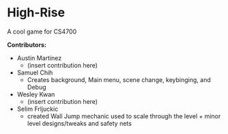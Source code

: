 # High-Rise
A cool game for CS4700

**Contributors:**

- Austin Martinez 
  - (insert contribution here)
- Samuel Chih 
  - Creates background, Main menu, scene change, keybinging, and Debug
- Wesley Kwan 
  - (insert contribution here)
- Selim Frljuckic
  - created Wall Jump mechanic used to scale through the level + minor level designs/tweaks and safety nets
